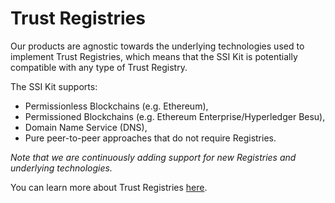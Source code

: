 # Trust Registries

Our products are agnostic towards the underlying technologies used to implement Trust Registries, which means that the SSI Kit is potentially compatible with any type of Trust Registry.

The SSI Kit supports:

* Permissionless Blockchains (e.g. Ethereum),
* Permissioned Blockchains (e.g. Ethereum Enterprise/Hyperledger Besu),
* Domain Name Service (DNS),
* Pure peer-to-peer approaches that do not require Registries.

_Note that we are continuously adding support for new Registries and underlying technologies._

&#x20;You can learn more about Trust Registries [here](../../../ssi-kit/what-is-ssi/technologies-and-concepts/).
